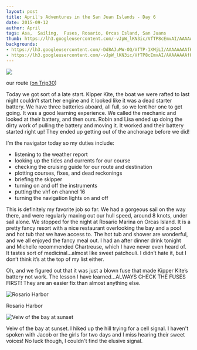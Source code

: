 ```yaml
---
layout: post
title: April's Adventures in the San Juan Islands - Day 6
date: 2015-09-12
author: April
tags: Asa,  Sailing,  Fuses, Rosario, Orcas Island, San Juans
thumb: https://lh3.googleusercontent.com/-vJpW_lKN3ic/VfTP8cEmvAI/AAAAAAAAfHI/_d1UM1lzlig/s640/blogger-image--955609819.jpg
backgrounds:
- https://lh3.googleusercontent.com/-Dd8AJuMW-OQ/VfTP-1XMjLI/AAAAAAAAfHQ/HNemZMdO4AM/s640/blogger-image--1914758250.jpg
- https://lh3.googleusercontent.com/-vJpW_lKN3ic/VfTP8cEmvAI/AAAAAAAAfHI/_d1UM1lzlig/s640/blogger-image--955609819.jpg
---
```


![](http://2.bp.blogspot.com/-fr8C5FnL3G4/VfTXdPiwuwI/AAAAAAAAFww/gRVdFNvCtPQ/s1600/Screen%2BShot%2B2015-09-12%2Bat%2B9.54.13%2BPM.png)

our route ([on Trip30](https://www.trip30.com/trips/e0ce1150-c4d3-4388-830a-cd1e68d9702c))

Today we got sort of a late start. Kipper Kite, the boat we were rafted to last night couldn’t start her engine and it looked like it was a dead starter battery. We have three batteries aboard, all full, so we lent her one to get going. It was a good learning experience. We called the mechanic and looked at their battery, and then ours. Robin and Lisa ended up doing the dirty work of pulling the battery and moving it. It worked and their battery started right up! They ended up getting out of the anchorage before we did!

I’m the navigator today so my duties include:
- listening to the weather report
- looking up the tides and currents for our course
- checking the cruising guide for our route and destination 
- plotting courses, fixes, and dead reckonings
- briefing the skipper
- turning on and off the instruments
- putting the vhf on channel 16
- turning the navigation lights on and off

This is definitely my favorite job so far.  We had a gorgeous sail on the way there, and were regularly maxing out our hull speed, around 8 knots, under sail alone. We stopped for the night at Rosario Marina on Orcas Island. It is a pretty fancy resort with a nice restaurant overlooking the bay and a pool and hot tub that we have access to. The hot tub and shower are wonderful, and we all enjoyed the fancy meal out. I had an after dinner drink tonight and Michelle recommended Chartreuse, which I have never even heard of. It tastes sort of medicinal…almost like sweet patchouli. I didn’t hate it, but I don’t think it’s at the top of my list either. 

Oh, and we figured out that it was just a blown fuse that made Kipper Kite’s battery not work. The lesson I have learned…ALWAYS CHECK THE FUSES FIRST! They are an easier fix than almost anything else. 

![Rosario Harbor](https://lh3.googleusercontent.com/-Dd8AJuMW-OQ/VfTP-1XMjLI/AAAAAAAAfHQ/HNemZMdO4AM/s640/blogger-image--1914758250.jpg)

Rosario Harbor

![Veiw of the bay at sunset](https://lh3.googleusercontent.com/-vJpW_lKN3ic/VfTP8cEmvAI/AAAAAAAAfHI/_d1UM1lzlig/s640/blogger-image--955609819.jpg)

Veiw of the bay at sunset. I hiked up the hill trying for a cell signal. I haven't spoken with Jacob or the girls for two days and I miss hearing their sweet voices! No luck though, I couldn't find the elusive signal. 
